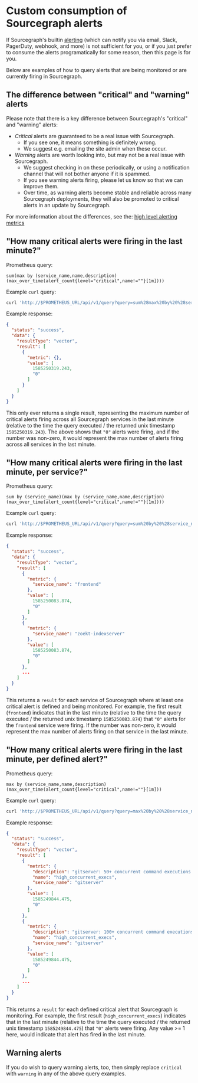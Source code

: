 # Custom consumption of Sourcegraph alerts

If Sourcegraph's builtin [alerting](alerting.md) (which can notify you via email, Slack, PagerDuty, webhook, and more) is not sufficient for you, or if you just prefer to consume the alerts programatically for some reason, then this page is for you.

Below are examples of how to query alerts that are being monitored or are currently firing in Sourcegraph.

## The difference between "critical" and "warning" alerts

Please note that there is a key difference between Sourcegraph's "critical" and "warning" alerts:

- _Critical_ alerts are guaranteed to be a real issue with Sourcegraph.
  - If you see one, it means something is definitely wrong.
  - We suggest e.g. emailing the site admin when these occur.
- _Warning_ alerts are worth looking into, but may not be a real issue with Sourcegraph.
  - We suggest checking in on these periodically, or using a notification channel that will not bother anyone if it is spammed.
  - If you see warning alerts firing, please let us know so that we can improve them.
  - Over time, as warning alerts become stable and reliable across many Sourcegraph deployments, they will also be promoted to critical alerts in an update by Sourcegraph.

For more information about the differences, see the: [high level alerting metrics](metrics_guide.md#high-level-alerting-metrics)

## "How many critical alerts were firing in the last minute?"

Prometheus query:

```prometheus
sum(max by (service_name,name,description)(max_over_time(alert_count{level="critical",name!=""}[1m])))
```

Example `curl` query:

```sh
curl 'http://$PROMETHEUS_URL/api/v1/query?query=sum%28max%20by%20%28service_name%2Cname%2Cdescription%29%28max_over_time%28alert_count%7Blevel%3D%22critical%22%2Cname%21%3D%22%22%7D%5B1m%5D%29%29%29
```

Example response:

```json
{
  "status": "success",
  "data": {
    "resultType": "vector",
    "result": [
      {
        "metric": {},
        "value": [
          1585250319.243,
          "0"
        ]
      }
    ]
  }
}
```

This only ever returns a single result, representing the maximum number of critical alerts firing across all Sourcegraph services in the last minute (relative to the time the query executed / the returned unix timestamp `1585250319.243`). The above shows that `"0"` alerts were firing, and if the number was non-zero, it would represent the max number of alerts firing across all services in the last minute.

## "How many critical alerts were firing in the last minute, per service?"

Prometheus query:

```prometheus
sum by (service_name)(max by (service_name,name,description)(max_over_time(alert_count{level="critical",name!=""}[1m])))
```

Example `curl` query:

```sh
curl 'http://$PROMETHEUS_URL/api/v1/query?query=sum%20by%20%28service_name%29%28max%20by%20%28service_name%2Cname%2Cdescription%29%28max_over_time%28alert_count%7Blevel%3D%22critical%22%2Cname%21%3D%22%22%7D%5B1m%5D%29%29%29'
```

Example response:

```json
{
  "status": "success",
  "data": {
    "resultType": "vector",
    "result": [
      {
        "metric": {
          "service_name": "frontend"
        },
        "value": [
          1585250083.874,
          "0"
        ]
      },
      {
        "metric": {
          "service_name": "zoekt-indexserver"
        },
        "value": [
          1585250083.874,
          "0"
        ]
      },
      ...
    ]
  }
}
```

This returns a `result` for each service of Sourcegraph where at least one critical alert is defined and being monitored. For example, the first result (`frontend`) indicates that in the last minute (relative to the time the query executed / the returned unix timestamp `1585250083.874`) that `"0"` alerts for the `frontend` service were firing. If the number was non-zero, it would represent the max number of alerts firing on that service in the last minute.


## "How many critical alerts were firing in the last minute, per defined alert?"

Prometheus query:

```prometheus
max by (service_name,name,description)(max_over_time(alert_count{level="critical",name!=""}[1m]))
```

Example `curl` query:

```sh
curl 'http://$PROMETHEUS_URL/api/v1/query?query=max%20by%20%28service_name%2Cname%2Cdescription%29%28max_over_time%28alert_count%7Blevel%3D%22critical%22%2Cname%21%3D%22%22%7D%5B1m%5D%29%29'
```

Example response:

```json
{
  "status": "success",
  "data": {
    "resultType": "vector",
    "result": [
      {
        "metric": {
          "description": "gitserver: 50+ concurrent command executions (abnormally high load)",
          "name": "high_concurrent_execs",
          "service_name": "gitserver"
        },
        "value": [
          1585249844.475,
          "0"
        ]
      },
      {
        "metric": {
          "description": "gitserver: 100+ concurrent command executions (abnormally high load)",
          "name": "high_concurrent_execs",
          "service_name": "gitserver"
        },
        "value": [
          1585249844.475,
          "0"
        ]
      },
      ...
    ]
  }
}
```

This returns a `result` for each defined critical alert that Sourcegraph is monitoring. For example, the first result (`high_concurrent_execs`) indicates that in the last minute (relative to the time the query executed / the returned unix timestamp `1585249844.475`) that `"0"` alerts were firing. Any value >= 1 here, would indicate that alert has fired in the last minute.

## Warning alerts

If you do wish to query warning alerts, too, then simply replace `critical` with `warning` in any of the above query examples.
